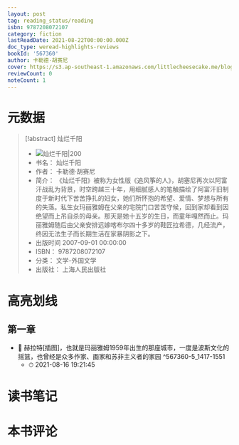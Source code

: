 ```yaml
---
layout: post
tag: reading_status/reading
isbn: 9787208072107
category: fiction
lastReadDate: 2021-08-22T00:00:00.000Z
doc_type: weread-highlights-reviews
bookId: '567360'
author: 卡勒德·胡赛尼
cover: https://s3.ap-southeast-1.amazonaws.com/littlecheesecake.me/blog-post/books/灿烂千阳.jpg
reviewCount: 0
noteCount: 1
---
```

# 元数据
> [!abstract] 灿烂千阳
> - ![ 灿烂千阳|200](https://wfqqreader-1252317822.image.myqcloud.com/cover/360/567360/t7_567360.jpg)
> - 书名： 灿烂千阳
> - 作者： 卡勒德·胡赛尼
> - 简介： 《灿烂千阳》被称为女性版《追风筝的人》，胡塞尼再次以阿富汗战乱为背景，时空跨越三十年，用细腻感人的笔触描绘了阿富汗旧制度于新时代下苦苦挣扎的妇女，她们所怀抱的希望、爱情、梦想与所有的失落。私生女玛丽雅姆在父亲的宅院门口苦苦守候，回到家却看到因绝望而上吊自杀的母亲。那天是她十五岁的生日，而童年嘎然而止。玛丽雅姆随后由父亲安排远嫁喀布尔四十多岁的鞋匠拉希德，几经流产，终因无法生子而长期生活在家暴阴影之下。
> - 出版时间 2007-09-01 00:00:00
> - ISBN： 9787208072107
> - 分类： 文学-外国文学
> - 出版社： 上海人民出版社

# 高亮划线

## 第一章


- 📌 赫拉特[插图]，也就是玛丽雅姆1959年出生的那座城市，一度是波斯文化的摇篮，也曾经是众多作家、画家和苏非主义者的家园 ^567360-5_1417-1551
    - ⏱ 2021-08-16 19:21:45 
# 读书笔记

# 本书评论
